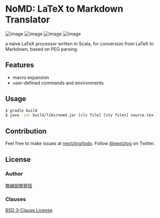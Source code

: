 NoMD: LaTeX to Markdown Translator
====

![image](https://img.shields.io/badge/Gradle-7-red.svg)
![image](https://img.shields.io/badge/OpenJDK-SE11-red.svg)
![image](https://img.shields.io/badge/Scala-2.13-orange.svg)
![image](https://img.shields.io/badge/license-BSD%203--Clause-darkblue.svg)

a naive LaTeX processor written in Scala, for conversion from LaTeX to Markdown, based on PEG parsing.

## Features

- macro expansion
- user-defined commands and environments

## Usage

```sh
$ gradle build
$ java -jar build/libs/nomd.jar [cls file] [sty files] source.tex
```

## Contribution

Feel free to make issues at [nextzlog/todo](https://github.com/nextzlog/todo).
Follow [@nextzlog](https://twitter.com/nextzlog) on Twitter.

## License

### Author

[無線部開発班](https://nextzlog.dev)

### Clauses

[BSD 3-Clause License](LICENSE.md)
